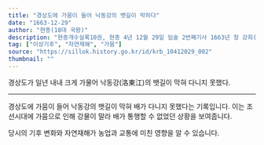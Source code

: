 ```yaml
---
title: "경상도에 가뭄이 들어 낙동강의 뱃길이 막히다"
date: "1663-12-29"
author: "현종(18대 국왕)"
description: "현종개수실록10권, 현종 4년 12월 29일 임술 2번째기사 1663년 청 강희(康熙) 2년"
tag: ["이상기후", "자연재해", "가뭄"]
source: "https://sillok.history.go.kr/id/krb_10412029_002"
thumbnail: ""
---
```


경상도가 일년 내내 크게 가물어 낙동강(洛東江)의 뱃길이 막혀 다니지 못했다.

---

경상도에 가뭄이 들어 낙동강의 뱃길이 막혀 배가 다니지 못했다는 기록입니다. 이는 조선시대에 가뭄으로 인해 강물이 말라 배가 통행할 수 없었던 상황을 보여줍니다.

당시의 기후 변화와 자연재해가 농업과 교통에 미친 영향을 알 수 있습니다.
